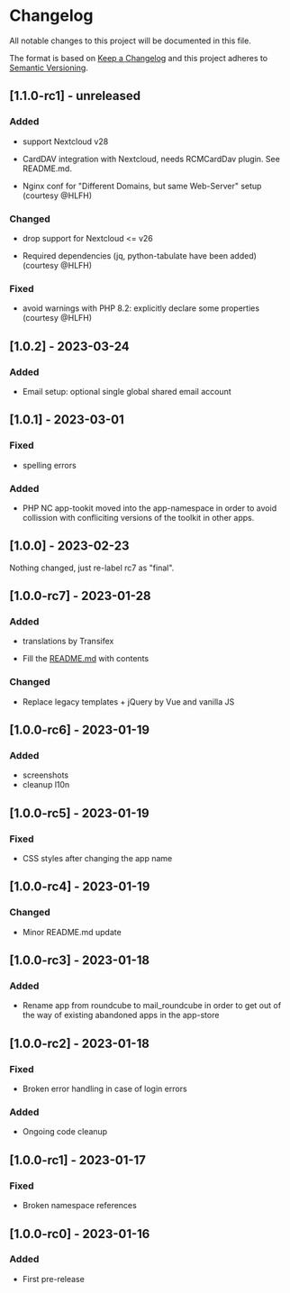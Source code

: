 # Changelog
All notable changes to this project will be documented in this file.

The format is based on [Keep a Changelog](http://keepachangelog.com/en/1.0.0/)
and this project adheres to [Semantic Versioning](http://semver.org/spec/v2.0.0.html).

## [1.1.0-rc1] - unreleased

### Added

- support Nextcloud v28

- CardDAV integration with Nextcloud, needs RCMCardDav plugin. See README.md.

- Nginx conf for "Different Domains, but same Web-Server" setup (courtesy @HLFH)

### Changed

- drop support for Nextcloud <= v26

- Required dependencies (jq, python-tabulate have been added) (courtesy @HLFH)

### Fixed

- avoid warnings with PHP 8.2: explicitly declare some properties (courtesy @HLFH)

## [1.0.2] - 2023-03-24

### Added

- Email setup: optional single global shared email account

## [1.0.1] - 2023-03-01

### Fixed

- spelling errors

### Added

- PHP NC app-tookit moved into the app-namespace in order to avoid
  collission with confliciting versions of the toolkit in other apps.

## [1.0.0] - 2023-02-23

Nothing changed, just re-label rc7 as "final".

## [1.0.0-rc7] - 2023-01-28

### Added

- translations by Transifex

- Fill the [README.md](README.md) with contents

### Changed

- Replace legacy templates + jQuery by Vue and vanilla JS

## [1.0.0-rc6] - 2023-01-19

### Added

- screenshots
- cleanup l10n

## [1.0.0-rc5] - 2023-01-19

### Fixed

- CSS styles after changing the app name

## [1.0.0-rc4] - 2023-01-19

### Changed

- Minor README.md update

## [1.0.0-rc3] - 2023-01-18

### Added

- Rename app from roundcube to mail_roundcube in order to get out of
  the way of existing abandoned apps in the app-store

## [1.0.0-rc2] - 2023-01-18

### Fixed

- Broken error handling in case of login errors

### Added

- Ongoing code cleanup

## [1.0.0-rc1] - 2023-01-17

### Fixed

- Broken namespace references

## [1.0.0-rc0] - 2023-01-16

### Added

- First pre-release
